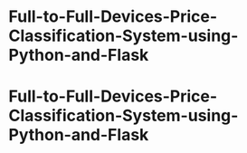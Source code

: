 # Full-to-Full-Devices-Price-Classification-System-using-Python-and-Flask
# Full-to-Full-Devices-Price-Classification-System-using-Python-and-Flask
